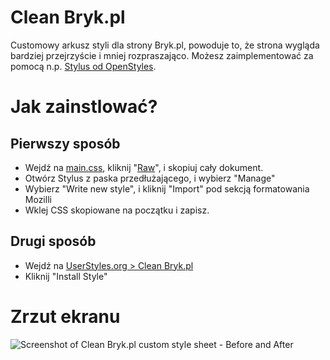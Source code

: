 # Clean Bryk.pl
Customowy arkusz styli dla strony Bryk.pl, powoduje to, że strona wygląda bardziej przejrzyście i mniej rozpraszająco. Możesz zaimplementować za pomocą n.p. [Stylus od OpenStyles](https://github.com/openstyles/stylus/).

# Jak zainstlować?
## Pierwszy sposób
* Wejdź na [main.css](./main.css), kliknij "[Raw](./main.css?raw=true)", i skopiuj cały dokument.
* Otwórz Stylus z paska przedłużającego, i wybierz "Manage"
* Wybierz "Write new style", i kliknij "Import" pod sekcją formatowania Mozilli
* Wklej CSS skopiowane na początku i zapisz.
## Drugi sposób
* Wejdź na [UserStyles.org > Clean Bryk.pl](https://UserStyles.org/styles/175569/clean-bryk-pl)
* Kliknij "Install Style"

# Zrzut ekranu
![Screenshot of Clean Bryk.pl custom style sheet - Before and After](./screenshot.jpg?raw=true "Screenshot - Before and After")

